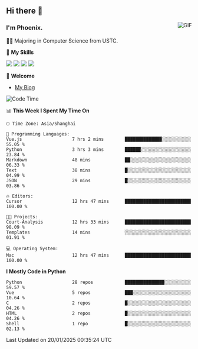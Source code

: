 ## Hi there 👋
<img align="right" alt="GIF" src="https://raw.githubusercontent.com/JoeyBling/JoeyBling/master/pic/pusheencode.gif" />

### I'm Phoenix.

👨‍🎓 Majoring in Computer Science from USTC.

🌟 **My Skills**

![](https://img.shields.io/badge/-Python-3e74a2?style=flat-square&logo=Python&logoColor=fff)
![](https://img.shields.io/badge/-C++-9f62a5?style=flat&logo=cplusplus&logoColor=white)
![](https://img.shields.io/badge/-Linux-185886?style=flat-square&logo=Linux&logoColor=fff)
![](https://img.shields.io/badge/-Rust-ff4136?style=flat-square&logo=Rust&logoColor=fff)

💬 **Welcome**

- [My Blog](https://ysy-phoenix.github.io/)

<!--START_SECTION:waka-->
![Code Time](http://img.shields.io/badge/Code%20Time-1%2C158%20hrs%2031%20mins-blue)

📊 **This Week I Spent My Time On** 

```text
🕑︎ Time Zone: Asia/Shanghai

💬 Programming Languages: 
Vue.js                   7 hrs 2 mins        ██████████████░░░░░░░░░░░   55.05 % 
Python                   3 hrs 3 mins        ██████░░░░░░░░░░░░░░░░░░░   23.84 % 
Markdown                 48 mins             ██░░░░░░░░░░░░░░░░░░░░░░░   06.33 % 
Text                     38 mins             █░░░░░░░░░░░░░░░░░░░░░░░░   04.99 % 
JSON                     29 mins             █░░░░░░░░░░░░░░░░░░░░░░░░   03.86 % 

🔥 Editors: 
Cursor                   12 hrs 47 mins      █████████████████████████   100.00 % 

🐱‍💻 Projects: 
Court-Analysis           12 hrs 33 mins      █████████████████████████   98.09 % 
Templates                14 mins             ░░░░░░░░░░░░░░░░░░░░░░░░░   01.91 % 

💻 Operating System: 
Mac                      12 hrs 47 mins      █████████████████████████   100.00 % 
```

**I Mostly Code in Python** 

```text
Python                   28 repos            ███████████████░░░░░░░░░░   59.57 % 
Vue                      5 repos             ███░░░░░░░░░░░░░░░░░░░░░░   10.64 % 
C                        2 repos             █░░░░░░░░░░░░░░░░░░░░░░░░   04.26 % 
HTML                     2 repos             █░░░░░░░░░░░░░░░░░░░░░░░░   04.26 % 
Shell                    1 repo              █░░░░░░░░░░░░░░░░░░░░░░░░   02.13 % 
```




 Last Updated on 20/01/2025 00:35:24 UTC
<!--END_SECTION:waka-->

<!--
**ysy-phoenix/ysy-phoenix** is a ✨ _special_ ✨ repository because its `README.md` (this file) appears on your GitHub profile.

Here are some ideas to get you started:

- 🔭 I’m currently working on ...
- 🌱 I’m currently learning ...
- 👯 I’m looking to collaborate on ...
- 🤔 I’m looking for help with ...
- 💬 Ask me about ...
- 📫 How to reach me: ...
- 😄 Pronouns: ...
- ⚡ Fun fact: ...
-->

